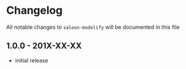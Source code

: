 # Changelog

All notable changes to `saloon-modelify` will be documented in this file

## 1.0.0 - 201X-XX-XX

-   initial release

